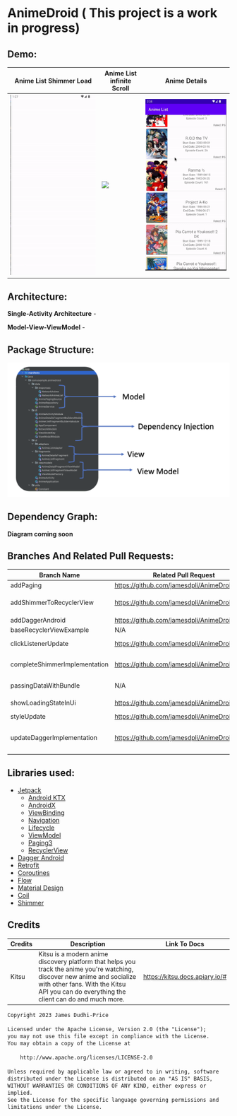 # AnimeDroid ( This project is a work in progress)

## **Demo:**
| Anime List Shimmer Load                                | Anime List infinite Scroll                       | Anime Details                                        |
|--------------------------------------------------------|--------------------------------------------------|------------------------------------------------------|
| <img src=readmeAndOtherResources/shimmerShowcase.gif/> | <img src=readMeAndOtherResources/animeList.gif/> | <img src=readMeAndOtherResources/animeDetails.gif /> |

## **Architecture:**

**Single-Activity Architecture**  -

**Model-View-ViewModel** -

## **Package Structure:**

![packageStructure.png](readMeAndOtherResources/packageStructure.png)

## **Dependency Graph:**

**Diagram coming soon**

## **Branches And Related Pull Requests:**

| Branch Name                   | Related Pull Request                           | Description                                                     |
|-------------------------------|------------------------------------------------|-----------------------------------------------------------------|
| addPaging                     | https://github.com/jamesdpli/AnimeDroid/pull/4 | Anime list is now paged                                         |                                                                 |
| addShimmerToRecyclerView      | https://github.com/jamesdpli/AnimeDroid/pull/8 | Adds shimmer to recycler view, instead of circular progress bar |
| addDaggerAndroid              | https://github.com/jamesdpli/AnimeDroid/pull/2 | Add Dagger-Android                                              |                                                                 |
| baseRecyclerViewExample       | N/A                                            | Plain old recycler view                                         |
| clickListenerUpdate           | https://github.com/jamesdpli/AnimeDroid/pull/1 | Add click listener to recycler view items                       |
| completeShimmerImplementation | https://github.com/jamesdpli/AnimeDroid/pull/9 | Replace circular progress bar with shimmer animations           |
| passingDataWithBundle         | N/A                                            | Pass data with bundle rather than safe args                     |
| showLoadingStateInUi          | https://github.com/jamesdpli/AnimeDroid/pull/7 | Adds Circular spinners to show load state                       |
| styleUpdate                   | https://github.com/jamesdpli/AnimeDroid/pull/6 | Basic update to xml                                             |
| updateDaggerImplementation    | https://github.com/jamesdpli/AnimeDroid/pull/3 | Makes use of DaggerFragment, DaggerAppCompatActivity etc        |

## **Libraries used:**

- [Jetpack](https://developer.android.com/jetpack)
    - [Android KTX](https://developer.android.com/kotlin/ktx.html)
    - [AndroidX](https://developer.android.com/jetpack/androidx)
    - [ViewBinding](https://developer.android.com/topic/libraries/view-binding)
    - [Navigation](https://developer.android.com/jetpack/androidx/releases/navigation)
    - [Lifecycle](https://developer.android.com/topic/libraries/architecture/lifecycle)
    - [ViewModel](https://developer.android.com/topic/libraries/architecture/viewmodel)
    - [Paging3](https://developer.android.com/topic/libraries/architecture/paging/v3-overview)
    - [RecyclerView](https://developer.android.com/reference/androidx/recyclerview/widget/RecyclerView)
- [Dagger Android](https://dagger.dev/dev-guide/android.html)
- [Retrofit](https://square.github.io/retrofit/)
- [Coroutines](https://github.com/Kotlin/kotlinx.coroutines)
- [Flow](https://developer.android.com/kotlin/flow)
- [Material Design](https://material.io/develop/android/docs/getting-started/)
- [Coil](https://github.com/coil-kt/coil)
- [Shimmer](https://facebook.github.io/shimmer-android/)

## **Credits**

| Credits | Description                                                                                                                                                                                                            | Link To Docs                   |
|---------|------------------------------------------------------------------------------------------------------------------------------------------------------------------------------------------------------------------------|--------------------------------|
| Kitsu   | Kitsu is a modern anime discovery platform that helps you track the anime you're watching, discover new anime and socialize with other fans. With the Kitsu API you can do everything the client can do and much more. | https://kitsu.docs.apiary.io/# | 

```
Copyright 2023 James Dudhi-Price

Licensed under the Apache License, Version 2.0 (the "License");
you may not use this file except in compliance with the License.
You may obtain a copy of the License at

    http://www.apache.org/licenses/LICENSE-2.0

Unless required by applicable law or agreed to in writing, software
distributed under the License is distributed on an "AS IS" BASIS,
WITHOUT WARRANTIES OR CONDITIONS OF ANY KIND, either express or implied.
See the License for the specific language governing permissions and
limitations under the License.
```
